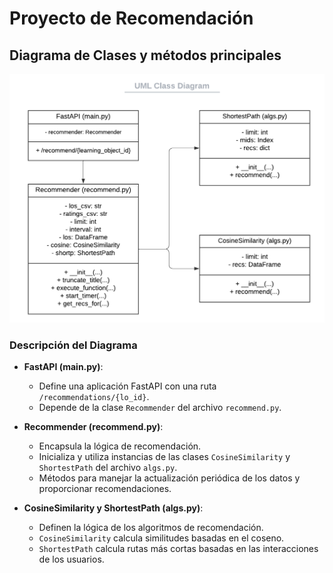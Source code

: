 # Proyecto de Recomendación

## Diagrama de Clases y métodos principales

![Diagrama de Clases](/imgs/UMLClasses.png)

### Descripción del Diagrama

- **FastAPI (main.py)**:
  - Define una aplicación FastAPI con una ruta `/recommendations/{lo_id}`.
  - Depende de la clase `Recommender` del archivo `recommend.py`.

- **Recommender (recommend.py)**:
  - Encapsula la lógica de recomendación.
  - Inicializa y utiliza instancias de las clases `CosineSimilarity` y `ShortestPath` del archivo `algs.py`.
  - Métodos para manejar la actualización periódica de los datos y proporcionar recomendaciones.

- **CosineSimilarity y ShortestPath (algs.py)**:
  - Definen la lógica de los algoritmos de recomendación.
  - `CosineSimilarity` calcula similitudes basadas en el coseno.
  - `ShortestPath` calcula rutas más cortas basadas en las interacciones de los usuarios.
